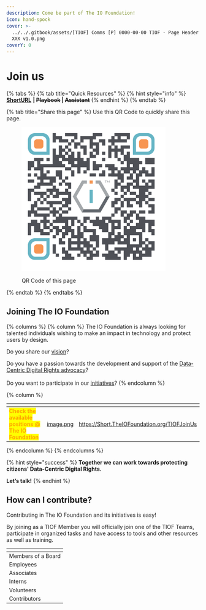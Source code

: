 ```yaml
---
description: Come be part of The IO Foundation!
icon: hand-spock
cover: >-
  ../../.gitbook/assets/[TIOF] Comms [P] 0000-00-00 TIOF - Page Header Join Us
  XXX v1.0.png
coverY: 0
---
```


# Join us

{% tabs %}
{% tab title="Quick Resources" %}
{% hint style="info" %}
[**ShortURL**](https://short.theiofoundation.org/DocsJoinTIOF) **|&#x20;**~~**Playbook**~~**&#x20;|&#x20;**~~**Assistant**~~
{% endhint %}
{% endtab %}

{% tab title="Share this page" %}
Use this QR Code to quickly share this page.

<figure><img src="../../.gitbook/assets/TIOFDocsJoinTheIOFoundation_4096x4096.png" alt="" width="375"><figcaption><p>QR Code of this page</p></figcaption></figure>
{% endtab %}
{% endtabs %}

## Joining The IO Foundation

{% columns %}
{% column %}
The IO Foundation is always looking for talented individuals wishing to make an impact in technology and protect users by design.

Do you share our [vision](https://short.theiofoundation.org/TIOFVision)?

Do you have a passion towards the development and support of the [Data-Centric Digital Rights advocacy](https://short.theiofoundation.org/TIOFDCDRDocs)?\
\
Do you want to participate in our [initiatives](https://short.theiofoundation.org/TIOFInitiatives)?
{% endcolumn %}

{% column %}
<table data-card-size="large" data-view="cards" data-full-width="false"><thead><tr><th></th><th data-hidden data-card-cover data-type="files"></th><th data-hidden data-card-target data-type="content-ref"></th></tr></thead><tbody><tr><td><mark style="color:orange;"><strong>Check the available positions @ The IO Foundation</strong></mark></td><td><a href="../../.gitbook/assets/image.png">image.png</a></td><td><a href="https://short.theiofoundation.org/TIOFJoinUs">https://Short.TheIOFoundation.org/TIOFJoinUs</a></td></tr></tbody></table>


{% endcolumn %}
{% endcolumns %}

{% hint style="success" %}
**Together we can work towards protecting citizens' Data-Centric Digital Rights.**

**Let’s talk!**
{% endhint %}

## How can I contribute?

Contributing in The IO Foundation and its initiatives is easy!

By joining as a TIOF Member you will officially join one of the TIOF Teams, participate in organized tasks and have access to tools and other resources as well as training.

<table data-view="cards"><thead><tr><th></th></tr></thead><tbody><tr><td>Members of a Board</td></tr><tr><td>Employees</td></tr><tr><td>Associates</td></tr><tr><td>Interns</td></tr><tr><td>Volunteers</td></tr><tr><td>Contributors</td></tr></tbody></table>
